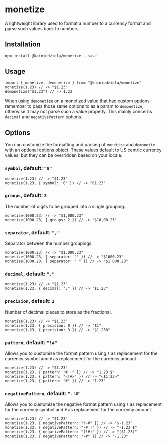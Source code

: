 # monetize

A lightweight library used to format a number to a currency format and parse such values back to numbers.

## Installation

```bash
npm install @kainiedziela/monetize --save
```

## Usage

```JS
import { monetize, demonetize } from "@kainiedziela/monetize"
monetize(1.23) // -> "$1.23"
demonetize("$1.23") // -> 1.23
```

When using `demonetize` on a monetized value that had custom options remember to pass those same options to as a param to `demonetize`, otherwise it may not parse such a value properly. This mainly concerns `decimal` and `negativePattern` options.

## Options

You can customize the formatting and parsing of `monetize` and `demonetie` with an optional options object. These values default to US centric currency values, but they can be overridden based on your locale.

### `symbol`, default: `"$"`

```JS
monetize(1.23) // -> "$1.23"
monetize(1.23, { symbol: '€' }) // -> "€1.23"
```

### `groups`, default: `3`

The number of digits to be grouped into a single grouping.

```JS
monetize(1000.23) // -> "$1,000.23"
monetize(1000.23, { groups: 2 }) // -> "$10,00.23"
```

### `separator`, default: `","`

Separator between the number groupings.

```JS
monetize(1000.23) // -> "$1,000.23"
monetize(1000.23, { separator: "" }) // -> "$1000.23"
monetize(1000.23, { separator: " " }) // -> "$1 000.23"
```

### `decimal`, default: `"."`

```JS
monetize(1.23) // -> "$1.23"
monetize(1.23, { decimal: "," }) // -> "$1,23"
```

### `precision`, default: `2`

Number of decimal places to store as the fractional.

```JS
monetize(1.23) // -> "$1.23"
monetize(1.23, { precision: 0 }) // -> "$1"
monetize(1.23, { precision: 3 }) // -> "$1.230"
```

### `pattern`, default: `"!#"`

Allows you to customize the format pattern using `!` as replacement for the currency symbol and `#` as replacement for the currency amount.

```JS
monetize(1.23) // -> "$1.23"
monetize(1.23, { pattern: "# !" }) // -> "1.23 $"
monetize(1.23, { pattern: "<!#>" }) // -> "<$1.23>"
monetize(1.23, { pattern: "#" }) // -> "1.23"
```

### `negativePattern`, default: `"-!#"`

Allows you to customize the negative format pattern using `!` as replacement for the currency symbol and `#` as replacement for the currency amount.

```JS
monetize(1.23) // -> "$1.23"
monetize(1.23, { negativePattern: "!-#" }) // -> "$-1.23"
monetize(1.23, { negativePattern: "-# !" }) // -> "-1.23 $"
monetize(1.23, { negativePattern: "(!#)" }) // -> "($1.23)"
monetize(1.23, { negativePattern: "-#" }) // -> "-1.23"
```
